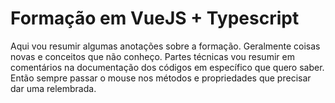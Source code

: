 # Formação em VueJS + Typescript

Aqui vou resumir algumas anotações sobre a formação.
Geralmente coisas novas e conceitos que não conheço.
Partes técnicas vou resumir em comentários na documentação dos códigos em específico que quero saber.
Então sempre passar o mouse nos métodos e propriedades que precisar dar uma relembrada. 